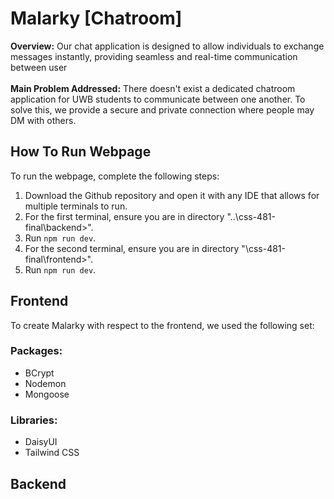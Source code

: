 # Malarky [Chatroom]

**Overview:** Our chat application is designed to allow individuals to exchange messages instantly, providing seamless and 
real-time communication between user 
<br><br>
**Main Problem Addressed:** There doesn't exist a dedicated chatroom application for UWB students to communicate between
one another. To solve this, we provide a secure and private connection where people may DM with others.

## How To Run Webpage
To run the webpage, complete the following steps:
1. Download the Github repository and open it with any IDE that allows for multiple terminals to run.
2. For the first terminal, ensure you are in directory "..\css-481-final\backend>".
3. Run `npm run dev`.
4. For the second terminal, ensure you are in directory "\css-481-final\frontend>".
5. Run `npm run dev`.

## Frontend

To create Malarky with respect to the frontend, we used the following set:
### Packages:
- BCrypt
- Nodemon
- Mongoose
### Libraries:
- DaisyUI
- Tailwind CSS

## Backend
